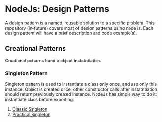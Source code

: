 # NodeJs: Design Patterns

A design pattern is a named, reusable solution to a specific problem. This repository (in-future) covers most of design patterns using node js. Each design pattern will have a brief description and code example(s).

## Creational Patterns

Creational patterns handle object instatntiation.

### Singleton Pattern

Singleton pattern is used to instantiate a class only once, and use only this instance. Object is created once, other constructor calls after instatntiation should return previously created instance. NodeJs has simple way to do it: instantiate class before exporting.

1. [Classic Singleton](https://github.com/urtuba/node-design-patterns/blob/master/creation/singleton-classic)
1. [Practical Singleton](https://github.com/urtuba/node-design-patterns/blob/master/creation/singleton-practical)
